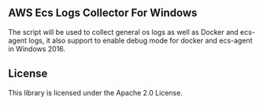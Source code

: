 ## AWS Ecs Logs Collector For Windows

The script will be used to collect general os logs as well as Docker and ecs-agent logs, it also support to enable debug mode for docker and ecs-agent in Windows 2016.

## License

This library is licensed under the Apache 2.0 License. 
